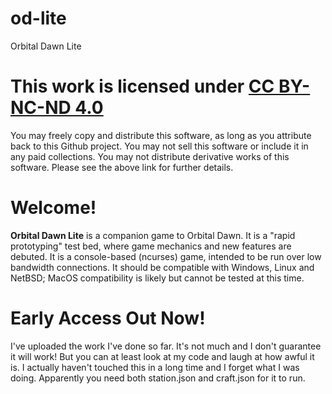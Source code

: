 # od-lite
Orbital Dawn Lite

# This work is licensed under [CC BY-NC-ND 4.0](https://creativecommons.org/licenses/by-nc-nd/4.0/) 
You may freely copy and distribute this software, as long as you attribute back to this Github project. You may not sell this software or include it in any paid collections. You may not distribute derivative works of this software. Please see the above link for further details.

# Welcome!

**Orbital Dawn Lite** is a companion game to Orbital Dawn. It is a "rapid prototyping" test bed, where game mechanics and new features are debuted. It is a console-based (ncurses) game, intended to be run over low bandwidth connections. It should be compatible with Windows, Linux and NetBSD; MacOS compatibility is likely but cannot be tested at this time.

# Early Access Out Now!

I've uploaded the work I've done so far. It's not much and I don't guarantee it will work! But you can at least look at my code and laugh at how awful it is. I actually haven't touched this in a long time and I forget what I was doing. Apparently you need both station.json and craft.json for it to run.
